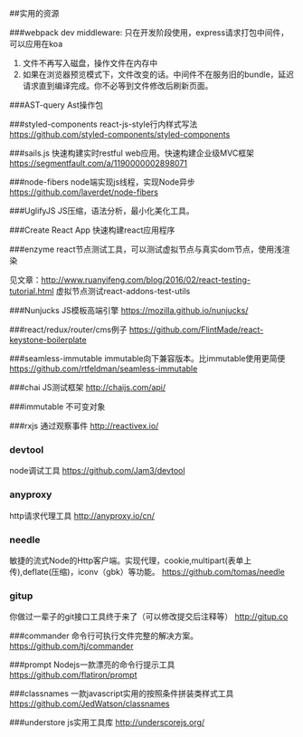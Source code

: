 ##实用的资源

###webpack dev middleware:
只在开发阶段使用，express请求打包中间件，可以应用在koa

1. 文件不再写入磁盘，操作文件在内存中
2. 如果在浏览器预览模式下，文件改变的话。中间件不在服务旧的bundle，延迟请求直到编译完成。你不必等到文件修改后刷新页面。

###AST-query
Ast操作包

###styled-components
react-js-style行内样式写法
https://github.com/styled-components/styled-components


###sails.js
快速构建实时restful web应用。快速构建企业级MVC框架
https://segmentfault.com/a/1190000002898071

###node-fibers
node端实现js线程，实现Node异步
https://github.com/laverdet/node-fibers

###UglifyJS
JS压缩，语法分析，最小化美化工具。

###Create React App
快速构建react应用程序

###enzyme
react节点测试工具，可以测试虚拟节点与真实dom节点，使用浅渲染

见文章：http://www.ruanyifeng.com/blog/2016/02/react-testing-tutorial.html
虚拟节点测试react-addons-test-utils


###Nunjucks
JS模板高端引擎
https://mozilla.github.io/nunjucks/

###react/redux/router/cms例子
https://github.com/FlintMade/react-keystone-boilerplate

###seamless-immutable
immutable向下兼容版本。比immutable使用更简便
https://github.com/rtfeldman/seamless-immutable

###chai
JS测试框架
http://chaijs.com/api/

###immutable
不可变对象

###rxjs
通过观察事件
http://reactivex.io/

### devtool
node调试工具
https://github.com/Jam3/devtool

### anyproxy
http请求代理工具
http://anyproxy.io/cn/

### needle
敏捷的流式Node的Http客户端。实现代理，cookie,multipart(表单上传),deflate(压缩)，iconv（gbk）等功能。
https://github.com/tomas/needle

### gitup
你做过一辈子的git接口工具终于来了（可以修改提交后注释等）
http://gitup.co

###commander
命令行可执行文件完整的解决方案。
https://github.com/tj/commander

###prompt
Nodejs一款漂亮的命令行提示工具
https://github.com/flatiron/prompt

###classnames
一款javascript实用的按照条件拼装类样式工具
https://github.com/JedWatson/classnames

###understore
js实用工具库
http://underscorejs.org/